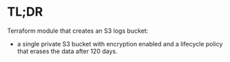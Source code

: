# TL;DR

Terraform module that creates an S3 logs bucket:
 
* a single private S3 bucket with encryption enabled
and a lifecycle policy that erases the data after 120 days.
